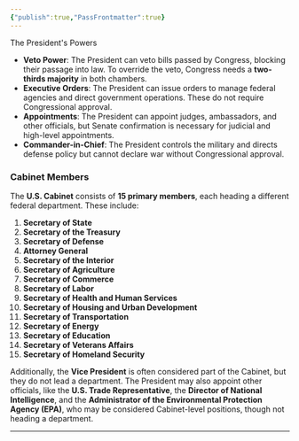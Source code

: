 ```yaml
---
{"publish":true,"PassFrontmatter":true}
---
```


The President's Powers

- **Veto Power**: The President can veto bills passed by Congress, blocking their passage into law. To override the veto, Congress needs a **two-thirds majority** in both chambers.
- **Executive Orders**: The President can issue orders to manage federal agencies and direct government operations. These do not require Congressional approval.
- **Appointments**: The President can appoint judges, ambassadors, and other officials, but Senate confirmation is necessary for judicial and high-level appointments.
- **Commander-in-Chief**: The President controls the military and directs defense policy but cannot declare war without Congressional approval.

### Cabinet Members

The **U.S. Cabinet** consists of **15 primary members**, each heading a different federal department. These include:

1. **Secretary of State**
2. **Secretary of the Treasury**
3. **Secretary of Defense**
4. **Attorney General**
5. **Secretary of the Interior**
6. **Secretary of Agriculture**
7. **Secretary of Commerce**
8. **Secretary of Labor**
9. **Secretary of Health and Human Services**
10. **Secretary of Housing and Urban Development**
11. **Secretary of Transportation**
12. **Secretary of Energy**
13. **Secretary of Education**
14. **Secretary of Veterans Affairs**
15. **Secretary of Homeland Security**

Additionally, the **Vice President** is often considered part of the Cabinet, but they do not lead a department. The President may also appoint other officials, like the **U.S. Trade Representative**, the **Director of National Intelligence**, and the **Administrator of the Environmental Protection Agency (EPA)**, who may be considered Cabinet-level positions, though not heading a department.

---